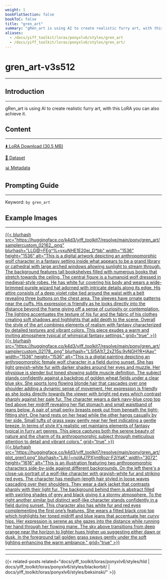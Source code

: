 ```yaml
---
weight: 1
bookFlatSection: false
bookToC: false
title: "gren_art"
summary: "gRen_art is using AI to create realistic furry art, with this LoRA you can also achieve it."
aliases:
  - /docs/yiff_toolkit/loras/ponyxlv6/styles/gren_art
  - /docs/yiff_toolkit/loras/ponyxlv6/styles/gren_art/
---
```


<!--markdownlint-disable MD025 MD033 -->

# gren_art-v3s512

---

## Introduction

---

gRen_art is using AI to create realistic furry art, with this LoRA you can also achieve it.

## Content

---

[⬇️ LoRA Download (30.5 MB)](https://huggingface.co/k4d3/yiff_toolkit7/resolve/main/pony/gren_art/by_gren_art-v3s512.safetensors)

[📐 Dataset](https://huggingface.co/datasets/k4d3/gren_art)

[📊 Metadata](https://huggingface.co/k4d3/yiff_toolkit7/resolve/main/pony/gren_art/by_gren_art-v3s512.json)

## Prompting Guide

---

Keyword: `by gren_art`

## Example Images

---

<div class="image-grid">
  <div class="image-grid-container">
    <a href="https://huggingface.co/k4d3/yiff_toolkit7/resolve/main/pony/gren_art/samplercustom_02162_.png">
    {{< blurhash
      src="https://huggingface.co/k4d3/yiff_toolkit7/resolve/main/pony/gren_art/samplercustom_02162_.png"
      blurhash="LLG@=FEg^%=yxuNHE1E20ei_D*bb"
      width="1536"
      height="1536"
      alt="This is a digital artwork depicting an anthropomorphic wolf character in a fantasy setting inside what appears to be a grand library or cathedral with large arched windows allowing sunlight to stream through. The background features tall bookshelves filled with numerous books that stretch towards the ceiling. The central figure is a humanoid wolf dressed in medieval-style robes. He has white fur covering his body and wears a wide-brimmed purple wizard hat adorned with intricate details along its edge. His attire consists of a deep violet robe tied around the waist with a belt revealing three buttons on the chest area. The sleeves have ornate patterns near the cuffs. His expression is friendly as he looks directly into the distance beyond the frame giving off a sense of curiosity or contemplation. The lighting accentuates the texture of his fur and the fabric of his clothes creating soft shadows and highlights that add depth to the scene. Overall the style of the art combines elements of realism with fantasy characterized by detailed textures and vibrant colors. This piece exudes a warm and inviting atmosphere typical of whimsical fantasy settings."
      grid="true"
    >}}
    </a>
    <a href="https://huggingface.co/k4d3/yiff_toolkit7/resolve/main/pony/gren_art/samplercustom_02178_.png">
    {{< blurhash
      src="https://huggingface.co/k4d3/yiff_toolkit7/resolve/main/pony/gren_art/samplercustom_02178_.png"
      blurhash="LSI5A1t7_2xZ15s:9vNGH?R*IAay"
      width="1536"
      height="1536"
      alt="This is a digital painting depicting an anthropomorphic female wolf character in a field during sunset. She has light greyish-white fur with darker shades around her eyes and muzzle. Her physique is slender but toned showing subtle muscle definition. The subject stands confidently against a backdrop of golden wheat fields under a clear blue sky. She sports long flowing blonde hair that cascades over one shoulder adding a dynamic sense of movement. Her expression is friendly as she looks directly towards the viewer with bright red eyes which contrast sharply against her pale fur. The character wears a dark navy-blue crop top tied above her midriff revealing her flat stomach and small waistband of jeans below. A pair of small perky breasts peek out from beneath the tight-fitting shirt. One hand rests on her head while the other hangs casually by her side. Small tufts of grass sway gently near her feet indicating a gentle breeze. In terms of style it's realistic yet maintains elements of fantasy typical in furry art genres. This piece captures both the serene beauty of nature and the charm of its anthropomorphic subject through meticulous attention to detail and vibrant colors."
      grid="true"
    >}}
    </a>
  </div>
</div>

<div class="image-grid">
  <div class="image-grid-container">
    <a href="https://huggingface.co/k4d3/yiff_toolkit7/resolve/main/pony/gren_art/plot_gren1.png">
    {{< blurhash
      src="https://huggingface.co/k4d3/yiff_toolkit7/resolve/main/pony/gren_art/plot_gren1.png"
      blurhash="LAI;|=noIAJ7PX}mtRozr;F2jYaK"
      width="3072"
      height="1616"
      alt="This is an illustration featuring two anthropomorphic characters side-by-side against different backgrounds. On the left there's a close-up portrait of a wolf-like character with grayish-white fur and striking red eyes. The character has medium-length hair styled in loose waves cascading over their shoulders. They wear a dark jacket that contrasts sharply with their light fur. The background behind them is abstract filled with swirling shades of grey and black giving it a stormy atmosphere. To the right another similar but distinct wolf-like character stands confidently in a field during sunset. This character also has white fur and red eyes complementing the first one’s features. She wears a fitted black crop top which highlights her toned midriff and blue jeans that accentuate her curvy hips. Her expression is serene as she gazes into the distance while running her hand through her flowing mane. The sky above transitions from deep orange near the horizon to lighter hues higher up suggesting either dawn or dusk. In the foreground tall golden grass sways gently under the soft lighting enhancing the warm ambiance."
      grid="true"
    >}}
    </a>
  </div>
</div>

---

---

{{< related-posts related="docs/yiff_toolkit/loras/ponyxlv6/styles/hld | docs/yiff_toolkit/loras/ponyxlv6/styles/blackorbit/ | docs/yiff_toolkit/loras/ponyxlv6/styles/beksinski/" >}}
